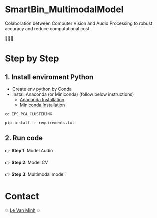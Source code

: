 # SmartBin_MultimodalModel
Colaboration between Computer Vision and Audio Processing to robust accuracy and reduce computational cost

:owl::owl::owl:
# Step by Step 
## 1. Install enviroment Python
* Create env python by Conda
* Install Anaconda (or Miniconda) (follow below instructions)
    * [Anaconda Installation](https://docs.anaconda.com/anaconda/install/index.html)
    * [Miniconda Installation](https://docs.conda.io/en/main/miniconda.html)

```commandline
cd IPS_PCA_CLUSTERING

pip install -r requirements.txt
```

## 2. Run code
:point_right: **Step 1**: Model Audio


:point_right: **Step 2**: Model CV

:point_right: **Step 3**: Multimodal model`

# Contact
:boom: [Le Van Minh](https://github.com/VeronicaMagnus1909) :boom:
